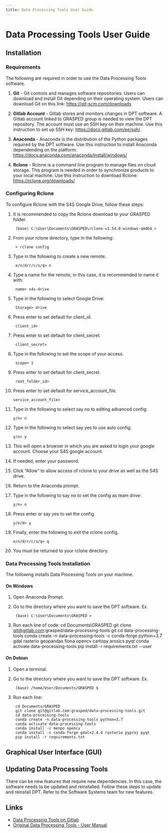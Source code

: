 ```yaml
---
title: Data Processing Tools User Guide
---
```


# Data Processing Tools User Guide

## Installation

### Requirements

The following are required in order to use the Data Processing Tools software.

1. **Git** - Git controls and manages software repositories. Users can download and install Git depending on their operating system. Users can download Git on this link: https://git-scm.com/downloads

2. **Gitlab Account** - Gitlab stores and monitors changes in DPT software. A Gitlab account linked to GRASPED group is needed to view the DPT repository. The account must use an SSH key on their machine. Use this instruction to set up SSH key: https://docs.gitlab.com/ee/ssh/.

3. **Anaconda** - Anaconda is the distribution of the Python packages required by the DPT software. Use this instruction to install Anaconda dependending on the platform: https://docs.anaconda.com/anaconda/install/windows/

4. **Rclone** - Rclone is a command line program to manage files on cloud storage. This program is needed in order to synchronize products to your local machine. Use this instruction to download Rclone: https://rclone.org/downloads/


### Configuring Rclone

To configure Rclone with the S4S Google Drive, follow these steps:

1. It is recommended to copy the Rclone download to your GRASPED folder.

        (base) C:\User\Documents\GRASPED\rclone-v1.54.0-windows-amd64 >

2. From your rclone directory, type in the following:

        > rclone config

3. Type in the following to create a new remote.

        e/n/d/r/c/s/q> n

4. Type a name for the remote, in this case, it is recommended to name it with:

        name> s4s-drive

5. Type in the following to select Google Drive:

        Storage> drive

6. Press enter to set default for client_id.

        client_id>

7. Press enter to set default for client_secret.

        client_secret>

8. Type in the following to set the scope of your access.

        scope> 1

9. Press enter to set default for client_secret.

        root_folder_id>

10. Press enter to set default for service_account_file.
    
        service_account_file>

11. Type in the following to select say no to editing advanced config:

        y/n> n

12. Type in the following to select say yes to use auto config:

        y/n> y

13. This will open a browser in which you are asked to login your google account. Choose your S4S google account.

14. If needed, enter your password.

15. Click “Allow” to allow access of rclone to your drive as well as the S4S drive.

16. Return to the Anaconda prompt.

17. Type in the following to say no to set the config as team drive:

        y/n> n

18. Press enter or say yes to set the config.

        y/e/d> y

19. Finally, enter the following to exit the rclone config.

        e/n/d/r/c/s/q> q

20. You must be returned to your rclone directory.

### Data Processing Tools Installation
The following installs Data Processing Tools on your machine.

#### On Windows

1. Open Anaconda Prompt.
2. Go to the directory where you want to save the DPT software. Ex.

        (base) C:\User\Documents\GRASPED >

3. Run each line of code:
        cd Documents\GRASPED
        git clone git@gitlab.com:grasped/data-processing-tools.git
        cd data-processing-tools
        conda create -n data-processing-tools -c conda-forge python=3.7 gdal rasterio geopandas fiona opencv cartopy arosics pyqt
        conda activate data-processing-tools
        pip install -r requirements.txt --user

#### On Debian

1. Open a terminal.
2. Go to the directory where you want to save the DPT software. Ex.

        (base) /home/User/Documents/GRASPED $


3. Run each line:

        cd Documents/GRASPED
        git clone git@gitlab.com:grasped/data-processing-tools.git
        cd data-processing-tools
        conda create -n data-processing-tools python=3.7
        conda activate data-processing-tools
        conda install -c menpo opencv
        conda install -c conda-forge gdal=2.4.4 rasterio pyproj pyqt
        pip install -r requirements.txt

## Graphical User Interface (GUI)

## Updating Data Processing Tools
There can be new features that require new dependencies. In this case, the software needs to be updated and reinstalled. Follow these steps to update and reinstall DPT. Refer to the Software Systems team for new features.


## Links
- [Data Processing Tools on Gitlab](https://gitlab.com/grasped/data-processing-tools/)
- [Original Data Processing Tools - User Manual](https://docs.google.com/document/d/1pdwh1z4jj-V-b0lxuiCSdD74bkrm_1qysvXjbTld4Hc/edit#_)